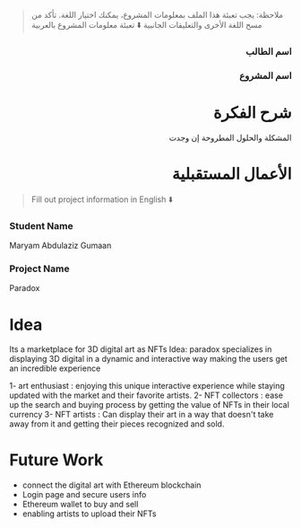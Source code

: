 > ملاحظة: يجب تعبئة هذا الملف بمعلومات المشروع، يمكنك اختيار اللغة. تأكد من مسح اللغة الأخرى والتعليقات الجانبية
> ⬇️ تعبئة معلومات المشروع بالعربية  
<div dir="rtl">

### اسم الطالب


### اسم المشروع


# شرح الفكرة
المشكلة والحلول المطروحة إن وجدت


# الأعمال المستقبلية


</div>

> Fill out project information in English ⬇️
### Student Name
Maryam Abdulaziz Gumaan

### Project Name
Paradox

# Idea
Its a marketplace for 3D digital art as NFTs 
Idea: paradox specializes in displaying 3D digital in a dynamic and interactive way making the users get an incredible experience  

1- art enthusiast : enjoying this unique interactive experience while staying updated with the market and their favorite artists. 
2- NFT collectors : ease up the search and buying process by getting the value of NFTs in their local currency
3- NFT artists : Can display their art in a way that doesn't take away from it and getting their pieces recognized and sold.


# Future Work 

- connect the digital art with Ethereum blockchain
- Login page and secure users info
- Ethereum wallet to buy and sell 
- enabling artists to upload their NFTs

